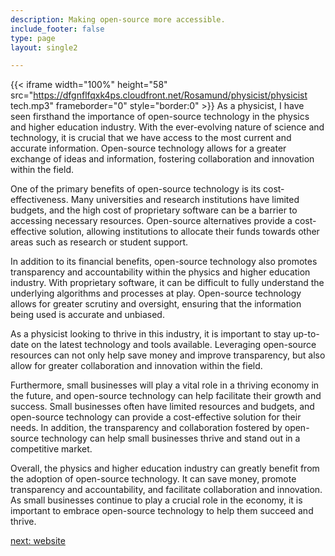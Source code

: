 ```yaml
---
description: Making open-source more accessible.
include_footer: false
type: page
layout: single2

---
```


{{< iframe width="100%" height="58" src="https://dfgnflfqxk4ps.cloudfront.net/Rosamund/physicist/physicist tech.mp3" frameborder="0" style="border:0" >}}
As a physicist, I have seen firsthand the importance of open-source technology in the physics and higher education industry. With the ever-evolving nature of science and technology, it is crucial that we have access to the most current and accurate information. Open-source technology allows for a greater exchange of ideas and information, fostering collaboration and innovation within the field.

One of the primary benefits of open-source technology is its cost-effectiveness. Many universities and research institutions have limited budgets, and the high cost of proprietary software can be a barrier to accessing necessary resources. Open-source alternatives provide a cost-effective solution, allowing institutions to allocate their funds towards other areas such as research or student support.

In addition to its financial benefits, open-source technology also promotes transparency and accountability within the physics and higher education industry. With proprietary software, it can be difficult to fully understand the underlying algorithms and processes at play. Open-source technology allows for greater scrutiny and oversight, ensuring that the information being used is accurate and unbiased.

As a physicist looking to thrive in this industry, it is important to stay up-to-date on the latest technology and tools available. Leveraging open-source resources can not only help save money and improve transparency, but also allow for greater collaboration and innovation within the field.

Furthermore, small businesses will play a vital role in a thriving economy in the future, and open-source technology can help facilitate their growth and success. Small businesses often have limited resources and budgets, and open-source technology can provide a cost-effective solution for their needs. In addition, the transparency and collaboration fostered by open-source technology can help small businesses thrive and stand out in a competitive market.

Overall, the physics and higher education industry can greatly benefit from the adoption of open-source technology. It can save money, promote transparency and accountability, and facilitate collaboration and innovation. As small businesses continue to play a crucial role in the economy, it is important to embrace open-source technology to help them succeed and thrive.


<a href="https://workdojos.com/physicist/website">next: website</a>

